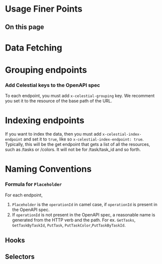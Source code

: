 # Usage Finer Points

## On this page







# Data Fetching



# Grouping endpoints

### Add Celestial keys to the OpenAPI spec

To each endpoint, you must add `x-celestial-grouping` key. We recomment you set it to the resource of the base path of the URL.



# Indexing endpoints

If you want to index the data, then you must add `x-celestial-index-endpoint` and set it to `true`, like so `x-celestial-index-endpoint: true`. Typically, this will be the get endpoint that gets a list of all the resources, such as /tasks or /colors. It will not be for /task/task_id and so forth.



# Naming Conventions

### Formula for `Placeholder`

For each endpoint, 

1. `Placeholder` is the `operationId` in camel case, if `operationId` is present in the OpenAPI spec.
2. If `operationId` is not present in the OpenAPI spec, a reasonable name is generated from the HTTP verb and the path. For ex. `GetTasks`, `GetTaskByTaskId`, `PutTask`, `PutTaskColor`,`PutTaskByTaskId`.

## Hooks



## Selectors
